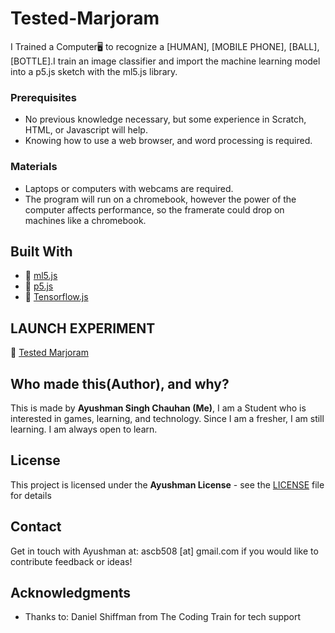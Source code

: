 # Tested-Marjoram
I Trained a Computer🖥️ to recognize a [HUMAN], [MOBILE PHONE], [BALL], [BOTTLE].I train an image classifier and import the machine learning model into a p5.js sketch with the ml5.js library. 

### Prerequisites

* No previous knowledge necessary, but some experience in Scratch, HTML, or Javascript will help.
* Knowing how to use a web browser, and word processing is required.

### Materials

* Laptops or computers with webcams are required. 
* The program will run on a chromebook, however the power of the computer affects performance, so the framerate could drop on machines like a chromebook.


## Built With

* 🔗 [ml5.js](https://ml5js.org/)
* 🔗 [p5.js](https://p5js.org)
* 🔗 [Tensorflow.js](https://www.tensorflow.org/js)

## LAUNCH EXPERIMENT

🔗 [Tested Marjoram](https://ayushman17.github.io/Tested-Marjoram/.)


## Who made this(Author), and why?
This is made by **Ayushman Singh Chauhan (Me)**, I am a Student who is interested in games, learning, and technology. Since I am a fresher, I am still learning. I am always open to learn.


## License

This project is licensed under the **Ayushman License** - see the [LICENSE](LICENSE) file for details

## Contact
Get in touch with Ayushman at: ascb508 [at] gmail.com if you would like to contribute feedback or ideas!


## Acknowledgments

* Thanks to: Daniel Shiffman from The Coding Train for tech support 

